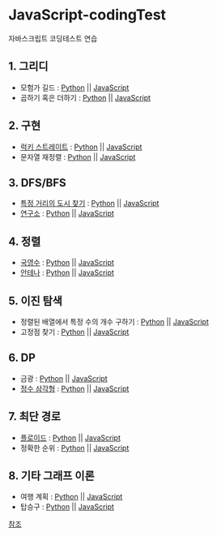 # JavaScript-codingTest
자바스크립트 코딩테스트 연습

## 1. 그리디
- 모험가 길드 : [Python](https://github.com/jkpark104/js-codingTest/blob/main/1.%20%EA%B7%B8%EB%A6%AC%EB%94%94/%EB%AA%A8%ED%97%98%EA%B0%80%EA%B8%B8%EB%93%9C.py) || [JavaScript](https://github.com/jkpark104/js-codingTest/blob/main/1.%20%EA%B7%B8%EB%A6%AC%EB%94%94/%EB%AA%A8%ED%97%98%EA%B0%80%EA%B8%B8%EB%93%9C.js)
- 곱하기 혹은 더하기 : [Python](https://github.com/jkpark104/js-codingTest/blob/main/1.%20%EA%B7%B8%EB%A6%AC%EB%94%94/%EA%B3%B1%ED%95%98%EA%B8%B0%20%ED%98%B9%EC%9D%80%20%EB%8D%94%ED%95%98%EA%B8%B0.py) || [JavaScript](https://github.com/jkpark104/js-codingTest/blob/main/1.%20%EA%B7%B8%EB%A6%AC%EB%94%94/%EA%B3%B1%ED%95%98%EA%B8%B0%20%ED%98%B9%EC%9D%80%20%EB%8D%94%ED%95%98%EA%B8%B0.js)
## 2. 구현
- [럭키 스트레이트](https://www.acmicpc.net/problem/18406) : [Python](https://github.com/jkpark104/js-codingTest/blob/main/2.%20%EA%B5%AC%ED%98%84/%EB%9F%AD%ED%82%A4%20%EC%8A%A4%ED%8A%B8%EB%A0%88%EC%9D%B4%ED%8A%B8.py) || [JavaScript](https://github.com/jkpark104/js-codingTest/blob/main/2.%20%EA%B5%AC%ED%98%84/%EB%9F%AD%ED%82%A4%20%EC%8A%A4%ED%8A%B8%EB%A0%88%EC%9D%B4%ED%8A%B8.js)
- 문자열 재정렬 : [Python](https://github.com/jkpark104/js-codingTest/blob/main/2.%20%EA%B5%AC%ED%98%84/%EB%AC%B8%EC%9E%90%EC%97%B4%20%EC%9E%AC%EC%A0%95%EB%A0%AC.py) || [JavaScript](https://github.com/jkpark104/js-codingTest/blob/main/2.%20%EA%B5%AC%ED%98%84/%EB%AC%B8%EC%9E%90%EC%97%B4%20%EC%9E%AC%EC%A0%95%EB%A0%AC.js)
## 3. DFS/BFS
- [특정 거리의 도시 찾기](https://www.acmicpc.net/problem/18352) : [Python](https://github.com/jkpark104/js-codingTest/blob/main/3.%20DFSBFS/%ED%8A%B9%EC%A0%95%20%EA%B1%B0%EB%A6%AC%EC%9D%98%20%EB%8F%84%EC%8B%9C%20%EC%B0%BE%EA%B8%B0.py) || [JavaScript](https://github.com/jkpark104/js-codingTest/blob/main/3.%20DFSBFS/%ED%8A%B9%EC%A0%95%20%EA%B1%B0%EB%A6%AC%EC%9D%98%20%EB%8F%84%EC%8B%9C%20%EC%B0%BE%EA%B8%B0.js)
- [연구소](https://www.acmicpc.net/problem/14502) : [Python](https://github.com/jkpark104/js-codingTest/blob/main/3.%20DFSBFS/%EC%97%B0%EA%B5%AC%EC%86%8C.py) || [JavaScript](https://github.com/jkpark104/js-codingTest/blob/main/3.%20DFSBFS/%EC%97%B0%EA%B5%AC%EC%86%8C.js)
## 4. 정렬
- [국영수](https://www.acmicpc.net/problem/10825) : [Python](https://github.com/jkpark104/js-codingTest/blob/main/4.%20%EC%A0%95%EB%A0%AC/%EA%B5%AD%EC%98%81%EC%88%98.py) || [JavaScript](https://github.com/jkpark104/js-codingTest/blob/main/4.%20%EC%A0%95%EB%A0%AC/%EA%B5%AD%EC%98%81%EC%88%98.js)
- [안테나](https://www.acmicpc.net/problem/18310) : [Python]() || [JavaScript]()
## 5. 이진 탐색
- 정렬된 배열에서 특정 수의 개수 구하기 : [Python](https://github.com/jkpark104/js-codingTest/blob/main/5.%20%EC%9D%B4%EC%A7%84%20%ED%83%90%EC%83%89/%EC%A0%95%EB%A0%AC%EB%90%9C%20%EB%B0%B0%EC%97%B4%EC%97%90%EC%84%9C%20%ED%8A%B9%EC%A0%95%20%EC%88%98%EC%9D%98%20%EA%B0%9C%EC%88%98%20%EA%B5%AC%ED%95%98%EA%B8%B0.py) || [JavaScript](https://github.com/jkpark104/js-codingTest/blob/main/5.%20%EC%9D%B4%EC%A7%84%20%ED%83%90%EC%83%89/%EC%A0%95%EB%A0%AC%EB%90%9C%20%EB%B0%B0%EC%97%B4%EC%97%90%EC%84%9C%20%ED%8A%B9%EC%A0%95%20%EC%88%98%EC%9D%98%20%EA%B0%9C%EC%88%98%20%EA%B5%AC%ED%95%98%EA%B8%B0.js)
- 고정점 찾기 : [Python]() || [JavaScript]()
## 6. DP
- 금광 : [Python](https://github.com/jkpark104/js-codingTest/blob/main/6.%20DP/%EA%B8%88%EA%B4%91.py) || [JavaScript](https://github.com/jkpark104/js-codingTest/blob/main/6.%20DP/%EA%B8%88%EA%B4%91.js)
- [정수 삼각형](https://www.acmicpc.net/problem/1932) : [Python]() || [JavaScript]()
## 7. 최단 경로
- [플로이드](https://www.acmicpc.net/problem/11404) : [Python](https://github.com/jkpark104/js-codingTest/blob/main/7.%20%EC%B5%9C%EB%8B%A8%20%EA%B2%BD%EB%A1%9C/%ED%94%8C%EB%A1%9C%EC%9D%B4%EB%93%9C.py) || [JavaScript](https://github.com/jkpark104/js-codingTest/blob/main/7.%20%EC%B5%9C%EB%8B%A8%20%EA%B2%BD%EB%A1%9C/%ED%94%8C%EB%A1%9C%EC%9D%B4%EB%93%9C.js)
- 정확한 순위 : [Python]() || [JavaScript]()
## 8. 기타 그래프 이론
- 여행 계획 : [Python](https://github.com/jkpark104/js-codingTest/blob/main/8.%20%EA%B8%B0%ED%83%80%20%EA%B7%B8%EB%9E%98%ED%94%84%20%EC%9D%B4%EB%A1%A0/%EC%97%AC%ED%96%89%20%EA%B3%84%ED%9A%8D.py) || [JavaScript](https://github.com/jkpark104/js-codingTest/blob/main/8.%20%EA%B8%B0%ED%83%80%20%EA%B7%B8%EB%9E%98%ED%94%84%20%EC%9D%B4%EB%A1%A0/%EC%97%AC%ED%96%89%20%EA%B3%84%ED%9A%8D.js)
- 탑승구 : [Python]() || [JavaScript]()

[참조](https://github.com/ndb796/python-for-coding-test)